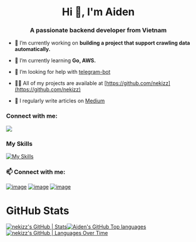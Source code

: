 <h1 align="center">Hi 👋, I'm Aiden</h1>
<h3 align="center">A passionate backend developer from Vietnam</h3>

- 🔭 I’m currently working on **building a project that support crawling data automatically.**

- 🌱 I’m currently learning **Go, AWS.**

- 🤝 I’m looking for help with [telegram-bot](https://github.com/nekizz/telegram-bot.git)

- 👨‍💻 All of my projects are available at [https://github.com/nekizz](https://github.com/nekizz)

- 📝 I regularly write articles on [Medium](Medium)

<h3 align="left">Connect with me:</h3>
<p align="left">
</p>

![](https://github.com/nekizz)

### My Skills

[![My Skills](https://skillicons.dev/icons?i=go,docker,aws,mysql,postgresql,git)](https://skillicons.dev)

[//]: # (### Donate me coffee and Origami paper:)

[//]: # ()
[//]: # ([![Buy me a Coffee]&#40;https://img.shields.io/badge/Buy_Me_A_Coffee-FFDD00?style=for-the-badge&logo=buy-me-a-coffee&logoColor=black&#41;]&#40;https://www.buymeacoffee.com/gryqhon&#41;)

### 📫 Connect with me:

[![image](https://img.shields.io/badge/LinkedIn-0077B5?style=for-the-badge&logo=linkedin&logoColor=white)](www.linkedin.com/in/nguyen-quang-minh-50862a211)
[![image](https://img.shields.io/badge/Instagram-E4405F?style=for-the-badge&logo=instagram&logoColor=white)](https://www.instagram.com/_nqm511__/)
[![image](https://img.shields.io/badge/Gmail-D14836?style=for-the-badge&logo=gmail&logoColor=white)](mailto:drminhvipoi2000@gmail.com)


# GitHub Stats

[![nekizz's GitHub | Stats](https://stats.quira.sh/nekizz/github?theme=light)](https://quira.sh?utm_source=widgets&utm_campaign=nekizz)[![Aiden's GitHub Top languages](http://github-profile-summary-cards.vercel.app/api/cards/repos-per-language?username=nekizz&theme=default)](https://github.com/vn7n24fzkq/github-profile-summary-cards)
[![nekizz's GitHub | Languages Over Time](https://stats.quira.sh/nekizz/languages-over-time?theme=light)](https://quira.sh?utm_source=widgets&utm_campaign=nekizz)

<!--
**Aiden/nekizz** is a ✨ _special_ ✨ repository because its `README.md` (this file) appears on your GitHub profile.

Here are some ideas to get you started:

- 🔭 I’m currently working on ...
- 🌱 I’m currently learning ...
- 👯 I’m looking to collaborate on ...
- 🤔 I’m looking for help with ...
- 💬 Ask me about ...
- 😄 Pronouns: ...
- ⚡ Fun fact: ...
-->